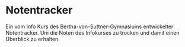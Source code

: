 # Notentracker
Ein vom Info Kurs des Bertha-von-Suttner-Gymnasiums entwickelter Notentracker. Um die Noten des Infokurses zu trocken und damit einen Überblick zu erhalten.
